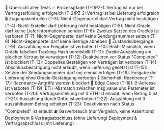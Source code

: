 🧪 Übersicht aller Tests
✅ Prozesspfade
(T-1)PZ-1: Vertrag ist nur bei Vertragserfüllung erfolgreich
(T-2)PZ-2: Vertrag ist bei Lieferung erfolgreich
🔒 Zugangskontrollen
(T-3): Nicht-Gegenpartei darf Vertrag nicht bestätigen
(T-4): Nicht-Ersteller darf Lieferung nicht bestätigen
(T-5): Nicht-Oracle darf keine Lieferinformationen senden
(T-6): Zweites Setzen des Oracles ist verboten
(T-7): Nicht-Gegenpartei darf keine Sendungsnummer setzen
(T-8): Nicht-Gegenpartei darf keine Beträge abheben
🔁 Zustandsübergänge
(T-9): Auszahlung vor Freigabe ist verboten
(T-10): Hash-Mismatch, wenn Oracle falschen Tracking-Hash bereitstellt
(T-11): Zweite Auszahlung am gleichen Vertrag ist verweigert
(T-12): Deaktivieren vor Status "Completed" ist blockiert
(T-13): Doppeltes Bestätigen von Verträgen ist verboten
(T-14): Abschlussbestätigung nicht erlaubt, wenn Lieferung gesetzt ist
(T-15): Setzen der Sendungsnummer darf nur einmal erfolgen
(T-16): Freigabe der Lieferung ohne Oracle-Bestätigung verboten
🔐 Sicherheit: Reentrancy
(T-17): Reentrancy-Angriffe werden blockiert
🧨 Edge Cases
(T-18): 0-Adresse ist verboten
(T-19): ETH-Mismatch zwischen msg.value und Parameter ist verboten
(T-20): Vertragserstellung mit 0 ETH ist erlaubt, wenn Betrag 0 ist
(T-21): Auszahlung durch Dritte ist verboten
(T-22): Auszahlung mit 0 auszahlbarem Betrag scheitert
(T-23): Deaktivieren nach Status "Completed" ist erlaubt
⛽️ Gasverbrauch (nur Vergleich, keine Assertions)
Deployment & Vertragsabschluss (ohne Lieferung)
Deployment & Vertragsabschluss (mit Lieferung)
